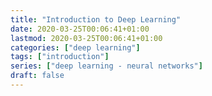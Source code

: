 ```yaml
---
title: "Introduction to Deep Learning"
date: 2020-03-25T00:06:41+01:00
lastmod: 2020-03-25T00:06:41+01:00
categories: ["deep learning"]
tags: ["introduction"]
series: ["deep learning - neural networks"]
draft: false
---
```


<!--more-->
